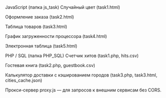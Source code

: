 JavaScript (папка js_task)
Случайный цвет (task1.html)

Оформление заказа (task2.html)

Таблица товаров (task3.html)

График загруженности процессора (task4.html)

Электронная таблица (task5.html)

PHP / SQL (папка PHP_SQL)
Счетчик хитов (task1.php, hits.csv)

Гостевая книга (task2.php, guestbook.csv)

Калькулятор доставки с кэшированием городов (task3.php, task3.html, cities_cache.json)

Прокси-сервер
proxy.js — для запросов к внешним сервисам без CORS.
